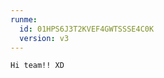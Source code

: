 ```yaml
---
runme:
  id: 01HPS6J3T2KVEF4GWTSSSE4C0K
  version: v3
---
```


```sh {"id":"01HPS6Q7CBEXH94M4JPGCJ0ERP"}
Hi team!! XD
```